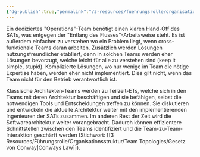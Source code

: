```yaml
---
{"dg-publish":true,"permalink":"/3-resources/fuehrungsrolle/organisationsstruktur/team-topologies/vermeide-teamsilos/","created":"2024-04-28T15:38:24.628+02:00","updated":"2024-04-29T07:29:31.929+02:00"}
---
```



Ein dediziertes "Operations"-Team benötigt einen klaren Hand-Off des SATs, was entgegen der "Entlang des Flusses"-Arbeitsweise steht. Es ist außerdem einfacher zu verstehen wo ein Problem liegt, wenn cross-funktionale Teams daran arbeiten. Zusätzlich werden Lösungen nutzungsfreundlicher etabliert, denn in solchen Teams werden eher Lösungen bevorzugt, welche leicht für alle zu verstehen sind (keep it simple, stupid). Komplizierte Lösungen, wo nur wenige im Team die nötige Expertise haben, werden eher nicht implementiert. Dies gilt nicht, wenn das Team nicht für den Betrieb verantwortlich ist.

Klassische Architekten-Teams werden zu Teilzeit-ETs, welche sich in den Teams mit deren Architektur beschäftigen und sie befähigen, selbst die notwendigen Tools und Entscheidungen treffen zu können. Sie diskutieren und entwickeln die aktuelle Architektur weiter mit den implementierenden Ingenieuren der SATs zusammen.
Im anderen Rest der Zeit wird die Softwarearchitektur weiter vorangebracht. Dadurch können effizientere Schnittstellen zwischen den Teams identifiziert und die Team-zu-Team-Interaktion geschärft werden (Stichwort: [[3 Resources/Führungsrolle/Organisationsstruktur/Team Topologies/Gesetz von Conway\|Conways Law]]).

